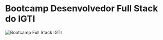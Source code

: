 # Bootcamp Desenvolvedor Full Stack do IGTI

![Bootcamp Full Stack IGTI](https://user-images.githubusercontent.com/40521982/82719174-af5ad780-9c7e-11ea-80d1-daf55a2d1bf6.png)
